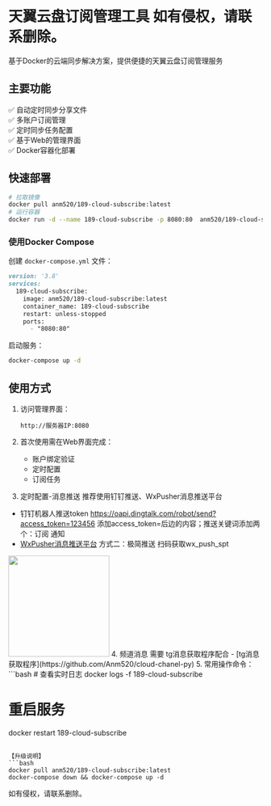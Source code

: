 
# 天翼云盘订阅管理工具 如有侵权，请联系删除。

基于Docker的云端同步解决方案，提供便捷的天翼云盘订阅管理服务

## 主要功能

✅ 自动定时同步分享文件  
✅ 多账户订阅管理  
✅ 定时同步任务配置  
✅ 基于Web的管理界面  
✅ Docker容器化部署

## 快速部署
```bash
# 拉取镜像
docker pull anm520/189-cloud-subscribe:latest
# 运行容器
docker run -d --name 189-cloud-subscribe -p 8080:80  anm520/189-cloud-subscribe:latest
```
### 使用Docker Compose
创建 `docker-compose.yml` 文件：
```yaml:189-cloud-subscribe/README.md
version: '3.8'
services:
  189-cloud-subscribe:
    image: anm520/189-cloud-subscribe:latest
    container_name: 189-cloud-subscribe
    restart: unless-stopped
    ports:
      - "8080:80"
```

启动服务：
```bash
docker-compose up -d
```

## 使用方式

1. 访问管理界面：
   ```
   http://服务器IP:8080
   ```

2. 首次使用需在Web界面完成：
   - 账户绑定验证
   - 定时配置
   - 订阅任务
3. 定时配置-消息推送 推荐使用钉钉推送、WxPusher消息推送平台
  - 钉钉机器人推送token https://oapi.dingtalk.com/robot/send?access_token=123456 添加access_token=后边的内容；推送关键词添加两个：订阅 通知
  -  [WxPusher消息推送平台](https://wxpusher.zjiecode.com/docs/#/?id=获取spt) 方式二：极简推送  扫码获取wx_push_spt     
   <img src="https://wxpusher.zjiecode.com/api/qrcode/RwjGLMOPTYp35zSYQr0HxbCPrV9eU0wKVBXU1D5VVtya0cQXEJWPjqBdW3gKLifS.jpg" width="200" />
4. 频道消息 需要 tg消息获取程序配合
  - [tg消息获取程序](https://github.com/Anm520/cloud-chanel-py)
5. 常用操作命令：
```bash
# 查看实时日志
docker logs -f 189-cloud-subscribe

# 重启服务
docker restart 189-cloud-subscribe
```

【升级说明】
```bash
docker pull anm520/189-cloud-subscribe:latest
docker-compose down && docker-compose up -d
```
如有侵权，请联系删除。